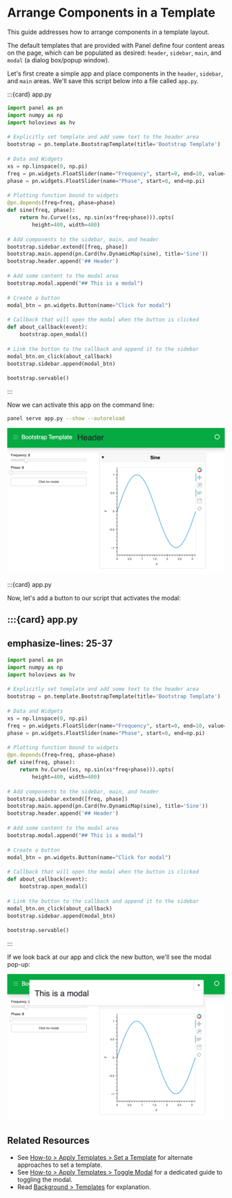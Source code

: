# Arrange Components in a Template

This guide addresses how to arrange components in a template layout.

The default templates that are provided with Panel define four content areas on the page, which can be populated as desired: `header`, `sidebar`, `main`, and `modal` (a dialog box/popup window).

Let's first create a simple app and place components in the `header`, `sidebar`, and `main` areas. We'll save this script below into a file called `app.py`.

:::{card} app.py

```python
import panel as pn
import numpy as np
import holoviews as hv

# Explicitly set template and add some text to the header area
bootstrap = pn.template.BootstrapTemplate(title='Bootstrap Template')

# Data and Widgets
xs = np.linspace(0, np.pi)
freq = pn.widgets.FloatSlider(name="Frequency", start=0, end=10, value=2)
phase = pn.widgets.FloatSlider(name="Phase", start=0, end=np.pi)

# Plotting function bound to widgets
@pn.depends(freq=freq, phase=phase)
def sine(freq, phase):
    return hv.Curve((xs, np.sin(xs*freq+phase))).opts(
        height=400, width=400)

# Add components to the sidebar, main, and header
bootstrap.sidebar.extend([freq, phase])
bootstrap.main.append(pn.Card(hv.DynamicMap(sine), title='Sine'))
bootstrap.header.append('## Header')

# Add some content to the modal area
bootstrap.modal.append("## This is a modal")

# Create a button
modal_btn = pn.widgets.Button(name="Click for modal")

# Callback that will open the modal when the button is clicked
def about_callback(event):
    bootstrap.open_modal()

# Link the button to the callback and append it to the sidebar
modal_btn.on_click(about_callback)
bootstrap.sidebar.append(modal_btn)

bootstrap.servable()
```
:::

Now we can activate this app on the command line:

``` bash
panel serve app.py --show --autoreload
```

<img src="../../_static/template_arrange.png" alt="example panel app">

:::{card} app.py


Now, let's add a button to our script that activates the modal:

:::{card} app.py
---
emphasize-lines: 25-37
---
```python
import panel as pn
import numpy as np
import holoviews as hv

# Explicitly set template and add some text to the header area
bootstrap = pn.template.BootstrapTemplate(title='Bootstrap Template')

# Data and Widgets
xs = np.linspace(0, np.pi)
freq = pn.widgets.FloatSlider(name="Frequency", start=0, end=10, value=2)
phase = pn.widgets.FloatSlider(name="Phase", start=0, end=np.pi)

# Plotting function bound to widgets
@pn.depends(freq=freq, phase=phase)
def sine(freq, phase):
    return hv.Curve((xs, np.sin(xs*freq+phase))).opts(
        height=400, width=400)

# Add components to the sidebar, main, and header
bootstrap.sidebar.extend([freq, phase])
bootstrap.main.append(pn.Card(hv.DynamicMap(sine), title='Sine'))
bootstrap.header.append('## Header')

# Add some content to the modal area
bootstrap.modal.append("## This is a modal")

# Create a button
modal_btn = pn.widgets.Button(name="Click for modal")

# Callback that will open the modal when the button is clicked
def about_callback(event):
    bootstrap.open_modal()

# Link the button to the callback and append it to the sidebar
modal_btn.on_click(about_callback)
bootstrap.sidebar.append(modal_btn)

bootstrap.servable()
```
:::

If we look back at our app and click the new button, we'll see the modal pop-up:

<img src="../../_static/template_arrange_modal.png" alt="example panel app with an active modal">


## Related Resources

- See [How-to > Apply Templates > Set a Template](./template_set.md) for alternate approaches to set a template.
- See [How-to > Apply Templates > Toggle Modal](./template_modal.md) for a dedicated guide to toggling the modal.
- Read [Background > Templates](../../background/templates/templates_overview.md) for explanation.
